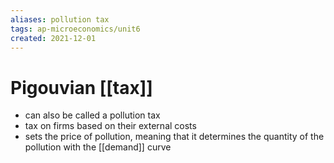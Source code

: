 ```yaml
---
aliases: pollution tax
tags: ap-microeconomics/unit6 
created: 2021-12-01
---
```


# Pigouvian [[tax]]

- can also be called a pollution tax
- tax on firms based on their external costs
- sets the price of pollution, meaning that it determines the quantity of the pollution with the [[demand]] curve 

